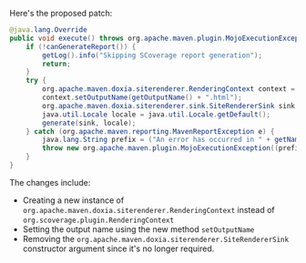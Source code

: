 Here's the proposed patch:

```java
@java.lang.Override
public void execute() throws org.apache.maven.plugin.MojoExecutionException {
    if (!canGenerateReport()) {
        getLog().info("Skipping SCoverage report generation");
        return;
    }
    try {
        org.apache.maven.doxia.siterenderer.RenderingContext context = new org.apache.maven.doxia.siterenderer.RenderingContext();
        context.setOutputName(getOutputName() + ".html");
        org.apache.maven.doxia.siterenderer.sink.SiteRendererSink sink = new org.apache.maven.doxia.siterenderer.sink.SiteRendererSink(context);
        java.util.Locale locale = java.util.Locale.getDefault();
        generate(sink, locale);
    } catch (org.apache.maven.reporting.MavenReportException e) {
        java.lang.String prefix = ("An error has occurred in " + getName(java.util.Locale.ENGLISH)) + " report generation";
        throw new org.apache.maven.plugin.MojoExecutionException((prefix + ": ") + e.getMessage(), e);
    }
}
```

The changes include:

* Creating a new instance of `org.apache.maven.doxia.siterenderer.RenderingContext` instead of `org.scoverage.plugin.RenderingContext`
* Setting the output name using the new method `setOutputName`
* Removing the `org.apache.maven.doxia.siterenderer.SiteRendererSink` constructor argument since it's no longer required.